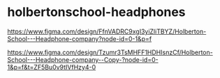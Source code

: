 # holbertonschool-headphones

https://www.figma.com/design/FfnVADRC9xgI3yiZliTBYZ/Holberton-School---Headphone-company?node-id=0-1&p=f


https://www.figma.com/design/Tzumr3TsMHFF1HDHIsnzCf/Holberton-School---Headphone-company--Copy-?node-id=0-1&p=f&t=ZF5Bu0v9tIVfHzy4-0
